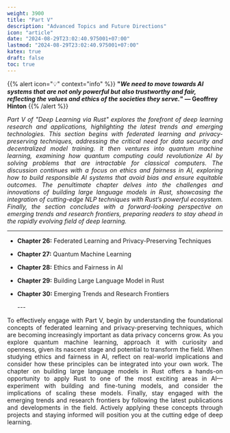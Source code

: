 ```yaml
---
weight: 3900
title: "Part V"
description: "Advanced Topics and Future Directions"
icon: "article"
date: "2024-08-29T23:02:40.975001+07:00"
lastmod: "2024-08-29T23:02:40.975001+07:00"
katex: true
draft: false
toc: true
---
```

{{% alert icon="💡" context="info" %}}
<strong>"<em>We need to move towards AI systems that are not only powerful but also trustworthy and fair, reflecting the values and ethics of the societies they serve.</em>" — Geoffrey Hinton</strong>
{{% /alert %}}

<p style="text-align: justify;">
<em>Part V of "Deep Learning via Rust" explores the forefront of deep learning research and applications, highlighting the latest trends and emerging technologies. This section begins with federated learning and privacy-preserving techniques, addressing the critical need for data security and decentralized model training. It then ventures into quantum machine learning, examining how quantum computing could revolutionize AI by solving problems that are intractable for classical computers. The discussion continues with a focus on ethics and fairness in AI, exploring how to build responsible AI systems that avoid bias and ensure equitable outcomes. The penultimate chapter delves into the challenges and innovations of building large language models in Rust, showcasing the integration of cutting-edge NLP techniques with Rust’s powerful ecosystem. Finally, the section concludes with a forward-looking perspective on emerging trends and research frontiers, preparing readers to stay ahead in the rapidly evolving field of deep learning.</em>
</p>

---

- <p style="text-align: justify;"><strong>Chapter 26:</strong> Federated Learning and Privacy-Preserving Techniques</p>
- <p style="text-align: justify;"><strong>Chapter 27:</strong> Quantum Machine Learning</p>
- <p style="text-align: justify;"><strong>Chapter 28:</strong> Ethics and Fairness in AI</p>
- <p style="text-align: justify;"><strong>Chapter 29:</strong> Building Large Language Model in Rust</p>
- <p style="text-align: justify;"><strong>Chapter 30:</strong> Emerging Trends and Research Frontiers</p>
  ---

<p style="text-align: justify;">
To effectively engage with Part V, begin by understanding the foundational concepts of federated learning and privacy-preserving techniques, which are becoming increasingly important as data privacy concerns grow. As you explore quantum machine learning, approach it with curiosity and openness, given its nascent stage and potential to transform the field. When studying ethics and fairness in AI, reflect on real-world implications and consider how these principles can be integrated into your own work. The chapter on building large language models in Rust offers a hands-on opportunity to apply Rust to one of the most exciting areas in AI—experiment with building and fine-tuning models, and consider the implications of scaling these models. Finally, stay engaged with the emerging trends and research frontiers by following the latest publications and developments in the field. Actively applying these concepts through projects and staying informed will position you at the cutting edge of deep learning.
</p>
